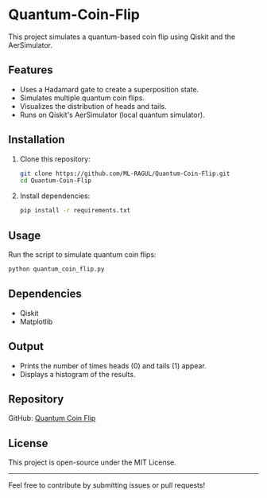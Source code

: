 # Quantum-Coin-Flip

This project simulates a quantum-based coin flip using Qiskit and the AerSimulator.

## Features
- Uses a Hadamard gate to create a superposition state.
- Simulates multiple quantum coin flips.
- Visualizes the distribution of heads and tails.
- Runs on Qiskit's AerSimulator (local quantum simulator).

## Installation
1. Clone this repository:
   ```bash
   git clone https://github.com/ML-RAGUL/Quantum-Coin-Flip.git
   cd Quantum-Coin-Flip
   ```
2. Install dependencies:
   ```bash
   pip install -r requirements.txt
   ```

## Usage
Run the script to simulate quantum coin flips:
```bash
python quantum_coin_flip.py
```

## Dependencies
- Qiskit
- Matplotlib

## Output
- Prints the number of times heads (0) and tails (1) appear.
- Displays a histogram of the results.

## Repository
GitHub: [Quantum Coin Flip](https://github.com/ML-RAGUL/Quantum-Coin-Flip)

## License
This project is open-source under the MIT License.

---

Feel free to contribute by submitting issues or pull requests!

